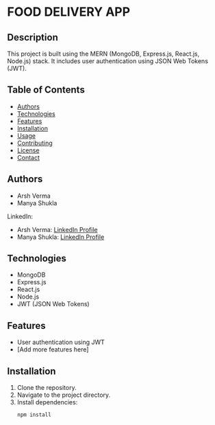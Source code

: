 # FOOD DELIVERY APP

## Description
This project is built using the MERN (MongoDB, Express.js, React.js, Node.js) stack. It includes user authentication using JSON Web Tokens (JWT).

## Table of Contents
- [Authors](#authors)
- [Technologies](#technologies)
- [Features](#features)
- [Installation](#installation)
- [Usage](#usage)
- [Contributing](#contributing)
- [License](#license)
- [Contact](#contact)

## Authors
- Arsh Verma
- Manya Shukla

LinkedIn:
- Arsh Verma: [LinkedIn Profile](https://www.linkedin.com/in/arsh-verma-0bb172316?utm_source=share&utm_campaign=share_via&utm_content=profile&utm_medium=android_app)
- Manya Shukla: [LinkedIn Profile](https://www.linkedin.com/in/manya-shukla/)

## Technologies
- MongoDB
- Express.js
- React.js
- Node.js
- JWT (JSON Web Tokens)

## Features
- User authentication using JWT
- [Add more features here]

## Installation
1. Clone the repository.
2. Navigate to the project directory.
3. Install dependencies:
   ```sh
   npm install
